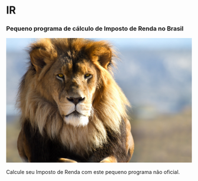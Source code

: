 # IR
### Pequeno programa de cálculo de Imposto de Renda no Brasil

![Screenshot](leao-126767138.jpg)

Calcule seu Imposto de Renda com este pequeno programa não oficial.
